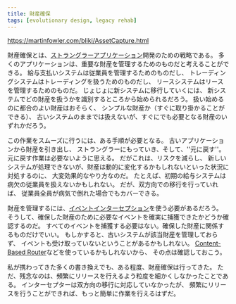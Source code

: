 ```yaml
---
title: 財産確保
tags: [evolutionary design, legacy rehab]
---
```


https://martinfowler.com/bliki/AssetCapture.html

財産確保とは、[ストラングラーアプリケーション](/StranglerApplication)開発のための戦略である。
多くのアプリケーションは、重要な財産を管理するためのものだと考えることができる。
給与支払いシステムは従業員を管理するためのものだし、
トレーディングシステムはトレーディングを扱うためのものだし、
リースシステムはリースを管理するためのものだ。
じょじょに新システムに移行していくには、
新システムでどの財産を扱うかを識別するところから始められるだろう。
扱い始めるのに都合のよい財産はおそらく、
シンプルな財産か（すぐに取り掛かることができる）、
古いシステムのままでは扱えないが、すぐにでも必要となる財産のいずれかだろう。

この作業をスムーズに行うには、ある手順が必要となる。
古いアプリケーションから財産を引き出し、
ストラングラーにもっていき、そして、''元に戻す''。
元に戻す作業は必要ないように思える。
だがこれは、リスクを減らし、
新しいシステムが処理できないが、財産は動的に変化するかもしれないといった状況に対処するのに、
大変効果的なやり方なのだ。
たとえば、初期の給与システムは病欠の従業員を扱えないかもしれない。
だが、双方向での移行を行っていれば、
従業員全員が病気で倒れた場合でもカバーできる。


財産を管理するには、[イベントインターセプション](/EventInterception)を使う必要があるだろう。
そうして、確保した財産のために必要なイベントを確実に捕獲できたかどうか確認するのだ。
すべてのイベントを捕獲する必要はない。確保した財産に関係するものだけでいい。
もしかすると、古いシステムが該当財産を管理しておらず、
イベントも受け取っていないということがあるかもしれない。
[Content-Based Router](http://www.enterpriseintegrationpatterns.com/ContentBasedRouter.html)などを使っているかもしれないから、
その点は確認しておこう。


私が携わってきた多くの書き換えでも、ある程度、財産確保は行ってきた。
ただ、残念なのは、頻繁にリリースを行えるよう粒度を細かくしなかったことである。
インターセプターは双方向の移行に対応していなかったが、
頻繁にリリースを行うことができれば、もっと簡単に作業を行えるはずだ。
